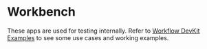 # Workbench

These apps are used for testing internally. Refer to [Workflow DevKit Examples](https://useworkflow.dev/examples) to see some use cases and working examples.
